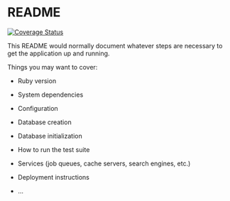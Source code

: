 # README

[![Coverage Status](https://coveralls.io/repos/github/liamzhang40/emr_yin/badge.svg?branch=master)](https://coveralls.io/github/liamzhang40/emr_yin?branch=master)

This README would normally document whatever steps are necessary to get the
application up and running.

Things you may want to cover:

* Ruby version

* System dependencies

* Configuration

* Database creation

* Database initialization

* How to run the test suite

* Services (job queues, cache servers, search engines, etc.)

* Deployment instructions

* ...
